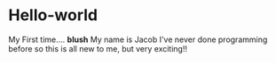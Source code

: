 # Hello-world
My First time.... **blush**
My name is Jacob
I've never done programming before so this is all new to me, but very exciting!!
